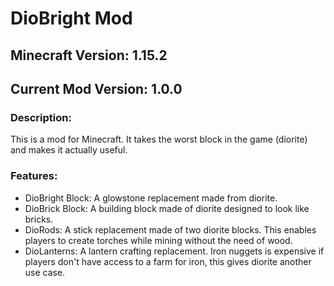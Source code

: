 # DioBright Mod

## Minecraft Version: 1.15.2

## Current Mod Version: 1.0.0

### Description: 
This is a mod for Minecraft. It takes the worst block in the game (diorite) and makes it actually useful.

### Features:
* DioBright Block: A glowstone replacement made from diorite.
* DioBrick Block: A building block made of diorite designed to look like bricks.
* DioRods: A stick replacement made of two diorite blocks. This enables players to create torches  while mining without the need of wood.
* DioLanterns: A lantern crafting replacement. Iron nuggets is expensive if players don't have access to a farm for iron, this gives diorite another use case.
